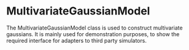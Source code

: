 # MultivariateGaussianModel

The MultivariateGaussianModel class is used to construct multivariate gaussians.
It is mainly used for demonstration purposes, to show the required interface for adapters to third party simulators.